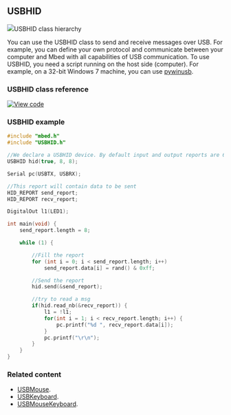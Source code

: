 ## USBHID

<span class="images">![](https://os.mbed.com/docs/v5.9/feature-hal-spec-usb-device-doxy/class_u_s_b_h_i_d.png)<span>USBHID class hierarchy</span></span>

You can use the USBHID class to send and receive messages over USB. For example, you can define your own protocol and communicate between your computer and Mbed with all capabilities of USB communication. To use USBHID, you need a script running on the host side (computer). For example, on a 32-bit Windows 7 machine, you can use [pywinusb](https://github.com/rene-aguirre/pywinusb).

### USBHID class reference

[![View code](https://www.mbed.com/embed/?type=library)](http://os.mbed.com/docs/v5.9/feature-hal-spec-usb-device-doxy/class_u_s_b_h_i_d.html)

### USBHID example

```C++
#include "mbed.h"
#include "USBHID.h"

//We declare a USBHID device. By default input and output reports are 64 bytes long.
USBHID hid(true, 8, 8);

Serial pc(USBTX, USBRX);

//This report will contain data to be sent
HID_REPORT send_report;
HID_REPORT recv_report;

DigitalOut l1(LED1);

int main(void) {
    send_report.length = 8;

    while (1) {

        //Fill the report
        for (int i = 0; i < send_report.length; i++)
            send_report.data[i] = rand() & 0xff;

        //Send the report
        hid.send(&send_report);

        //try to read a msg
        if(hid.read_nb(&recv_report)) {
            l1 = !l1;
            for(int i = 1; i < recv_report.length; i++) {
                pc.printf("%d ", recv_report.data[i]);
            }
            pc.printf("\r\n");
        }
    }
}
```

### Related content

- [USBMouse](USBMouse.html).
- [USBKeyboard](USBKeyboard.html).
- [USBMouseKeyboard](USBMouseKeyboard.html).
